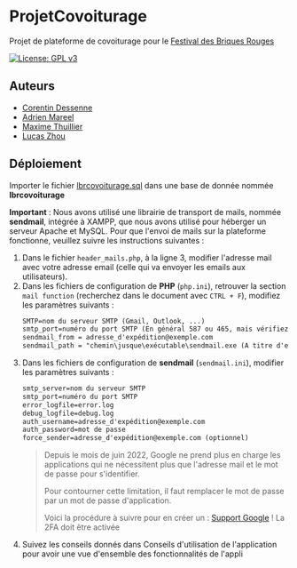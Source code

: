 # ProjetCovoiturage
Projet de plateforme de covoiturage pour le [Festival des Briques Rouges](https://www.lesbriquesrouges.fr)

[![License: GPL v3](https://img.shields.io/badge/License-GPL%20v3-blue.svg)](http://www.gnu.org/licenses/gpl-3.0)

## Auteurs
- [Corentin Dessenne](https://github.com/Corentin-Dessenne)
- [Adrien Mareel](https://github.com/AdriMareel)
- [Maxime Thuillier](https://github.com/Ayuukina)
- [Lucas Zhou](https://github.com/Lucas-Z-ok)

## Déploiement

Importer le fichier [lbrcovoiturage.sql](https://github.com/Corentin-Dessenne/ProjetCovoiturage/blob/main/lbrcovoiturage.sql) dans une base de donnée nommée **lbrcovoiturage**

**Important** : Nous avons utilisé une librairie de transport de mails, nommée **sendmail**, intégrée à XAMPP, que nous avons utilisé pour héberger un serveur Apache et MySQL. Pour que l'envoi de mails sur la plateforme fonctionne, veuillez suivre les instructions suivantes :
1. Dans le fichier ``header_mails.php``, à la ligne 3, modifier l'adresse mail avec votre adresse email (celle qui va envoyer les emails aux utilisateurs).
2. Dans les fichiers de configuration de **PHP** (``php.ini``), retrouver la section ``mail function`` (recherchez dans le document avec ``CTRL + F``), modifiez les paramètres suivants :
   ```txt
   SMTP=nom du serveur SMTP (Gmail, Outlook, ...)
   smtp_port=numéro du port SMTP (En général 587 ou 465, mais vérifiez les paramètres de votre serveur malgré tout)
   sendmail_from = adresse_d'expédition@exemple.com
   sendmail_path = "chemin\jusque\exécutable\sendmail.exe (A titre d'exemple : "\"C:\xampp\sendmail\sendmail.exe\" -t")
   ```
3. Dans les fichiers de configuration de **sendmail** (``sendmail.ini``), modifier les paramètres suivants :
   ```txt
   smtp_server=nom du serveur SMTP
   smtp_port=numéro du port SMTP
   error_logfile=error.log
   debug_logfile=debug.log
   auth_username=adresse_d'expédition@exemple.com
   auth_password=mot de passe
   force_sender=adresse_d'expédition@exemple.com (optionnel)
   ```
   > Depuis le mois de juin 2022, Google ne prend plus en charge les applications qui ne nécessitent plus que l'adresse mail et le mot de passe pour s'identifier.
   > 
   > Pour contourner cette limitation, il faut remplacer le mot de passe par un mot de passe d'application.
   > 
   > Voici la procédure à suivre pour en créer un : [Support Google](https://support.google.com/accounts/answer/185833?hl=fr&authuser=1#zippy=)
   > ! La 2FA doit être activée
4. Suivez les conseils donnés dans Conseils d'utilisation de l'application pour avoir une vue d'ensemble des fonctionnalités de l'appli